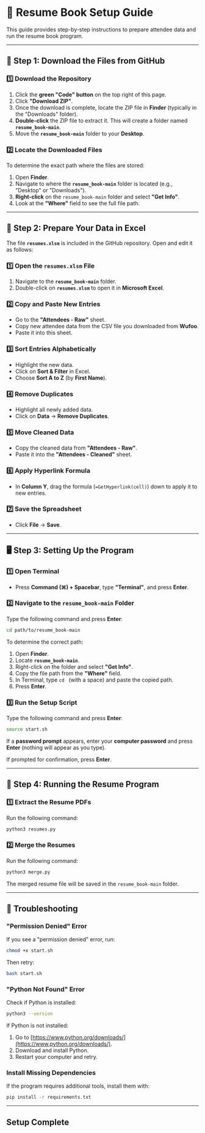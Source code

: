 # 📘 Resume Book Setup Guide

This guide provides step-by-step instructions to prepare attendee data and run the resume book program.

---

## 📝 **Step 1: Download the Files from GitHub**

### 1️⃣ Download the Repository


1. Click the **green "Code" button** on the top right of this page.
2. Click **"Download ZIP"**.
3. Once the download is complete, locate the ZIP file in **Finder** (typically in the "Downloads" folder).
4. **Double-click** the ZIP file to extract it. This will create a folder named **`resume_book-main`**.
5. Move the **`resume_book-main`** folder to your **Desktop**.

### 2️⃣ Locate the Downloaded Files

To determine the exact path where the files are stored:

1. Open **Finder**.
2. Navigate to where the **`resume_book-main`** folder is located (e.g., "Desktop" or "Downloads").
3. **Right-click** on the `resume_book-main` folder and select **"Get Info"**.
4. Look at the **"Where"** field to see the full file path.

---

## 📝 **Step 2: Prepare Your Data in Excel**

The file **`resumes.xlsm`** is included in the GitHub repository. Open and edit it as follows:

### 1️⃣ Open the `resumes.xlsm` File

1. Navigate to the **`resume_book-main`** folder.
2. Double-click on **`resumes.xlsm`** to open it in **Microsoft Excel**.

### 2️⃣ Copy and Paste New Entries

- Go to the **"Attendees - Raw"** sheet.
- Copy new attendee data from the CSV file you downloaded from **Wufoo**.
- Paste it into this sheet.

### 3️⃣ Sort Entries Alphabetically

- Highlight the new data.
- Click on **Sort & Filter** in Excel.
- Choose **Sort A to Z** (by **First Name**).

### 4️⃣ Remove Duplicates

- Highlight all newly added data.
- Click on **Data** → **Remove Duplicates**.

### 5️⃣ Move Cleaned Data

- Copy the cleaned data from **"Attendees - Raw"**.
- Paste it into the **"Attendees - Cleaned"** sheet.

### 6️⃣ Apply Hyperlink Formula

- In **Column Y**, drag the formula (`=GetHyperlink(cell)`) down to apply it to new entries.

### 7️⃣ Save the Spreadsheet

- Click **File** → **Save**.

---

## 🖥️ **Step 3: Setting Up the Program**

### 1️⃣ Open Terminal

- Press **Command (⌘) + Spacebar**, type **"Terminal"**, and press **Enter**.

### 2️⃣ Navigate to the `resume_book-main` Folder

Type the following command and press **Enter**:

```sh
cd path/to/resume_book-main
```

To determine the correct path:

1. Open **Finder**.
2. Locate **`resume_book-main`**.
3. Right-click on the folder and select **"Get Info"**.
4. Copy the file path from the **"Where"** field.
5. In Terminal, type `cd ` (with a space) and paste the copied path.
6. Press **Enter**.

### 3️⃣ Run the Setup Script

Type the following command and press **Enter**:

```sh
source start.sh
```

If a **password prompt** appears, enter your **computer password** and press **Enter** (nothing will appear as you type).

If prompted for confirmation, press **Enter**.

---

## 📂 **Step 4: Running the Resume Program**

### 1️⃣ Extract the Resume PDFs

Run the following command:

```sh
python3 resumes.py
```

### 2️⃣ Merge the Resumes

Run the following command:

```sh
python3 merge.py
```

The merged resume file will be saved in the `resume_book-main` folder.

---

## 🔧 **Troubleshooting**

### "Permission Denied" Error

If you see a "permission denied" error, run:

```sh
chmod +x start.sh
```

Then retry:

```sh
bash start.sh
```

### "Python Not Found" Error

Check if Python is installed:

```sh
python3 --version
```

If Python is not installed:

1. Go to [https://www.python.org/downloads/](https://www.python.org/downloads/).
2. Download and install Python.
3. Restart your computer and retry.

### Install Missing Dependencies

If the program requires additional tools, install them with:

```sh
pip install -r requirements.txt
```

---

## **Setup Complete**

